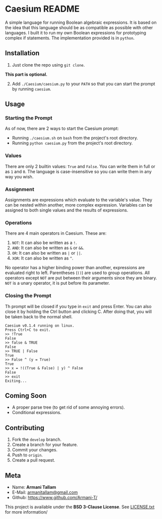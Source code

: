 # Caesium README

A simple language for running Boolean algebraic expressions. It is based on the idea that this language should be as compatible as possible with other languages. I built it to run my own Boolean expressions for prototyping complex if statements. The implementation provided is in `python`.

## Installation

1. Just clone the repo using `git clone`.

**This part is optional.**

2. Add `./Caesium/caesium.py` to your `PATH` so that you can start the prompt by running `caesium`.

## Usage

### Starting the Prompt

As of now, there are 2 ways to start the Caesium prompt:
- Running `./caesium.sh` on `bash`  from the project's  root directory.
- Running `python caesium.py` from the project's  root directory.

### Values

There are only 2 builtin values: `True` and `False`.
You can write them in full or as `1` and `0`.
The language is case-insensitive so you can write them in any way you wish.

### Assignment

Assignments are expressions which evaluate to the variable's value.
They can be nested within another, more complex expression.
Variables can be assigned to both single values and the results of expressions.

### Operations

There are 4 main operators in Caesium. These are:

1. `NOT`: It can also be written as a `!`.
2. `AND`: It can also be written as `&` or `&&`.
3. `OR`:  It can also be written as `|` or `||`.
4. `XOR`: It can also be written as `^`.

No operator has a higher binding power than another, expressions are evaluated right to left.
Parentheses (`()`) are used to group operations.
All operators except `NOT` are put between their arguments since they are binary.
`NOT` is a unary operator, it is put before its parameter.

### Closing the Prompt

Th prompt will be closed if you type in `exit` and press Enter. You can also close it by holding the Ctrl button and clicking C. After doing that, you will be taken back to the normal shell.

```
Caesium v0.1.4 running on linux.
Press Ctrl+C to exit.
>> !True
False
>> false & TRUE
False
>> TRUE | False
True
>> False ^ (y = True)
True
>> x = !((True & False) | y) ^ False
False
>> exit
Exiting...
```

## Coming Soon

- A proper parse tree (to get rid of some annoying errors).
- Conditional expressions.

## Contributing

1. Fork the `develop` branch.
2. Create a branch for your feature.
3. Commit your changes.
4. Push to `origin`.
4. Create a pull request.

## Meta

- Name: **Armani Tallam**
- E-Mail: <armanitallam@gmail.com>
- Github: <https://www.github.com/Armani-T/>

This project is available under the **BSD 3-Clause License**. See [LICENSE.txt](./LICENSE.txt) for more information/
